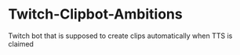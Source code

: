 # Twitch-Clipbot-Ambitions
Twitch bot that is supposed to create clips automatically when TTS is claimed 

